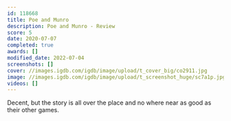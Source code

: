 ```yaml
---
id: 118668
title: Poe and Munro
description: Poe and Munro - Review
score: 5
date: 2020-07-07
completed: true
awards: []
modified_date: 2022-07-04
screenshots: []
cover: //images.igdb.com/igdb/image/upload/t_cover_big/co2911.jpg
image: //images.igdb.com/igdb/image/upload/t_screenshot_huge/sc7a1p.jpg
videos: []
---
```

Decent, but the story is all over the place and no where near as good as their other games.